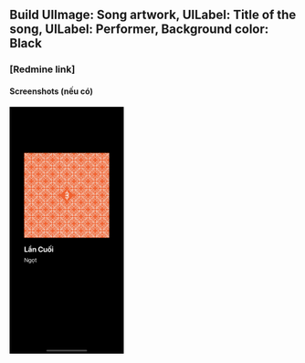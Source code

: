 ## Build UIImage: Song artwork, UILabel: Title of the song, UILabel: Performer, Background color: Black

### [Redmine link]

#### Screenshots (nếu có)
<img src="/Screenshots/simpleView.png" width="200"/>
